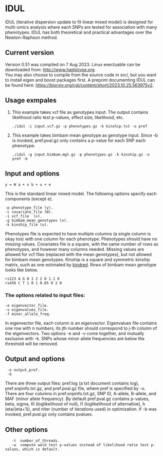# IDUL
IDUL (iterative dispersion update to fit linear mixed model) is designed for multi-omics analysis where each SNPs are tested for association with many phenotypes. IDUL has both theoretical and practical advantages over the Newton-Raphson method. 

## Current version 
Version 0.51 was compiled on 7 Aug 2023. Linux exectuable can be downloaded from: http://www.haplotype.org.  
You may also choose to compile from the source code in src/, but you want to install eigen and boost packages first. A preprint documenting IDUL can be found here: https://biorxiv.org/cgi/content/short/2023.10.25.563975v2. 

## Usage exmpales  
1) This example takes vcf file as genotypes input.  The output contains likelihood ratio test p-values, effect size, likelihood, etc.
    
       ./idul -i input.vcf.gz -p phenotypes.gz -k kinship.txt -o pref 

3) This example takes bimbam mean genotype as genotype input. Since -b is invoked, pref.pval.gz only contains a p-value for each SNP each phenotype.
   
       ./idul -g input.bimbam.mgt.gz -p phenotypes.gz -k kinship.gz -o pref -b 

## Input and options  
    y = W a + x b + u + e 
This is the standard linear mixed model. The following options specify each components (except e). 

    -p phenotype_file (y). 
    -c covariate_file (W). 
    -i vcf_file  (x).  
    -g bimbam_mean_genotypes (x). 
    -k kinship_file (u).  
  
Phenotypes file is expected to have multiple columns (a single column is okay too) with one column for each phenotype. Phenotypes should have no missing values. Covariates file is a square, with the same number of rows as phenotypes, and however many columns needed. Missing values are allowed for vcf files (replaced with the mean genotypes), but not allowed for bimbam mean genotypes. Kinship is a square and symmetric kinsihp matrix, such as one estimated by [kindred](https://github.com/haplotype/kindred). Rows of bimbam mean genotype looks like below. 

    rs123 A G 0 1 2 2 0 1.1 0 
    rs456 C T 1 0 1 0.05 0 2 0 
  
### The options related to input files: 

    -e eigenvector_file.   
    -v eigenvalues_file.  
    -f minor_allele_freq. 
  
In eigenvector file, each column is an eigenvector. Eigenvalues file contains one row with n numbers, its jth number should correspond to j-th column of the eigenvectors. Two options -e and -v come together, and mutually exclusive with -k. 
SNPs whose minor allele frequencies are below the threshold will be removed. 

## Output and options

     -o output_pref. 
     -b 
    
There are three output files: pref.log (a txt document contains log), pref.snpinfo.txt.gz, and pref.pval.gz file, where pref is specified by -o. 
There are four columns in pref.snpinfo.txt.gz, SNP ID, A-allele, B-allele, and MAF (minor allele frequency). 
By default pref.pval.gz contains p-values, beta, sigma, l0 (loglikelihood of null), l1 (loglikelihood of alternative), h (eta/(eta+1)), and niter (number of iterations used) in optimization. 
If -b was invoked, pref.pval.gz only contains pvalues.  


## Other options
       -t  number_of_threads.  
       -w  compute wald test p-values instead of likelihood ratio test p-values, which is default. 

